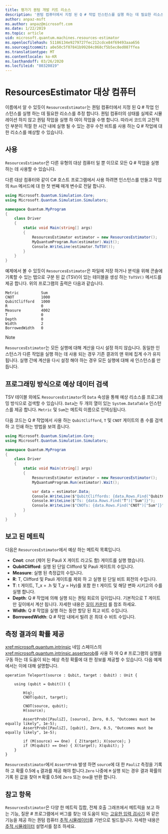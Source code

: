 ```yaml
---
title: 평가기 퀀텀 개발 키트 리소스
description: '퀀텀 컴퓨터에서 지정 된 Q # 작업 인스턴스를 실행 하는 데 필요한 리소스를 예측 하는 평가기 리소스에 대해 알아봅니다.'
author: anpaz-msft
ms.author: anpaz@microsoft.com
ms.date: 1/22/2019
ms.topic: article
uid: microsoft.quantum.machines.resources-estimator
ms.openlocfilehash: 51186134e9279727fec212cdce84f69493aaa656
ms.sourcegitcommit: a0e50c5f07841b99204c068cf5b5ec8ed087ffea
ms.translationtype: MT
ms.contentlocale: ko-KR
ms.lasthandoff: 03/26/2020
ms.locfileid: "80320819"
---
```

# <a name="the-resourcesestimator-target-machine"></a>ResourcesEstimator 대상 컴퓨터

이름에서 알 수 있듯이 `ResourcesEstimator`는 퀀텀 컴퓨터에서 지정 된 Q # 작업 인스턴스를 실행 하는 데 필요한 리소스를 추정 합니다.
퀀텀 컴퓨터의 상태를 실제로 시뮬레이션 하지 않고 퀀텀 작업을 실행 하 여이 작업을 수행 합니다. 따라서 코드의 고전적인 부분이 적절 한 시간 내에 실행 될 수 있는 경우 수천 비트를 사용 하는 Q # 작업에 대 한 리소스를 예상할 수 있습니다.

## <a name="usage"></a>사용

`ResourcesEstimator`은 다른 유형의 대상 컴퓨터 일 뿐 이므로 모든 Q # 작업을 실행 하는 데 사용할 수 있습니다. 

다른 대상 컴퓨터와 같이 C# 호스트 프로그램에서 사용 하려면 인스턴스를 만들고 작업의 `Run` 메서드에 대 한 첫 번째 매개 변수로 전달 합니다.

```csharp
using Microsoft.Quantum.Simulation.Core;
using Microsoft.Quantum.Simulation.Simulators;

namespace Quantum.MyProgram
{
    class Driver
    {
        static void Main(string[] args)
        {
            ResourcesEstimator estimator = new ResourcesEstimator();
            MyQuantumProgram.Run(estimator).Wait();
            Console.WriteLine(estimator.ToTSV());
        }
    }
}
```

예제에서 볼 수 있듯이 `ResourcesEstimator`은 파일에 저장 하거나 분석을 위해 콘솔에 기록할 수 있는 탭으로 구분 된 값 (TSV)이 있는 테이블을 생성 하는 `ToTSV()` 메서드를 제공 합니다. 위의 프로그램의 출력은 다음과 같습니다.

```Output
Metric          Sum
CNOT            1000
QubitClifford   1000
R               0
Measure         4002
T               0
Depth           0
Width           2
BorrowedWidth   0
```

> [!NOTE]
> `ResourcesEstimator`는 모든 실행에 대해 계산을 다시 설정 하지 않습니다. 동일한 인스턴스가 다른 작업을 실행 하는 데 사용 되는 경우 기존 결과의 맨 위에 집계 수가 유지 됩니다.
> 실행 간에 계산을 다시 설정 해야 하는 경우 모든 실행에 대해 새 인스턴스를 만듭니다.


## <a name="programmatically-retrieving-the-estimated-data"></a>프로그래밍 방식으로 예상 데이터 검색

TSV 테이블 외에도 `ResourcesEstimator`의 `Data` 속성을 통해 예상 리소스를 프로그래밍 방식으로 검색할 수 있습니다. `Data`는 두 개의 열이 있는 `System.DataTable` 인스턴스를 제공 합니다. `Metric` 및 `Sum`는 메트릭 이름으로 인덱싱됩니다.

다음 코드는 Q # 작업에서 사용 하는 `QubitClifford`, `T` 및 `CNOT` 게이트의 총 수를 검색 하 고 인쇄 하는 방법을 보여 줍니다.

```csharp
using Microsoft.Quantum.Simulation.Core;
using Microsoft.Quantum.Simulation.Simulators;

namespace Quantum.MyProgram
{
    class Driver
    {
        static void Main(string[] args)
        {
            ResourcesEstimator estimator = new ResourcesEstimator();
            MyQuantumProgram.Run(estimator).Wait();

            var data = estimator.Data;
            Console.WriteLine($"QubitCliffords: {data.Rows.Find("QubitClifford")["Sum"]}");
            Console.WriteLine($"Ts: {data.Rows.Find("T")["Sum"]}");
            Console.WriteLine($"CNOTs: {data.Rows.Find("CNOT")["Sum"]}");
        }
    }
}
```

## <a name="metrics-reported"></a>보고 된 메트릭

다음은 `ResourcesEstimator`에서 예상 하는 메트릭 목록입니다.

* __Cnot__: cnot (제어 된 Pauli X 게이트 라고도 함) 게이트를 실행 했습니다.
* __QubitClifford__: 실행 된 단일 Clifford 및 Pauli 게이트의 수입니다.
* __Measure__: 실행 된 측정값의 수입니다.
* __R__: T, Clifford 및 Pauli 게이트를 제외 하 고 실행 된 단일 비트 회전의 수입니다.
* __T__: t 게이트, T_x = .h 및 T_y = Hy)를 포함 한 t 게이트 및 해당 변화 시키고의 수를 실행 합니다.
* __Depth__: Q # 작업에 의해 실행 되는 퀀텀 회로의 깊이입니다. 기본적으로 T 게이트만 깊이에서 계산 됩니다. 자세한 내용은 [깊이 카운터](xref:microsoft.quantum.machines.qc-trace-simulator.depth-counter) 를 참조 하세요.
* __Width__: Q # 작업을 실행 하는 동안 할당 된 최고 비트 수입니다.
* __BorrowedWidth__: Q # 작업 내에서 빌려 온 최대 수 비트 수입니다.


## <a name="providing-the-probability-of-measurement-outcomes"></a>측정 결과의 확률 제공

<xref:microsoft.quantum.intrinsic> 네임 스페이스의 <xref:microsoft.quantum.intrinsic.assertprob>를 사용 하 여 Q # 프로그램의 실행을 구동 하는 데 도움이 되는 예상 측정 확률에 대 한 정보를 제공할 수 있습니다. 다음 예제에서는 이에 대해 설명합니다.

```qsharp
operation Teleport(source : Qubit, target : Qubit) : Unit {

    using (qubit = Qubit()) {

        H(q);
        CNOT(qubit, target);

        CNOT(source, qubit);
        H(source);

        AssertProb([PauliZ], [source], Zero, 0.5, "Outcomes must be equally likely", 1e-5);
        AssertProb([PauliZ], [qubit], Zero, 0.5, "Outcomes must be equally likely", 1e-5);

        if (M(source) == One)  { Z(target); X(source); }
        if (M(qubit) == One) { X(target); X(qubit); }
    }
}
```

`ResourcesEstimator`에서 `AssertProb` 발생 하면 `source`에 대 한 `PauliZ` 측정을 기록 하 고 확률 0.5에 `q` 결과를 제공 해야 합니다.`Zero` 나중에 `M` 실행 되는 경우 결과 확률의 기록 된 값을 찾아 `M` 확률 0.5에 `Zero` 또는 `One`을 반환 합니다.


## <a name="see-also"></a>참고 항목

`ResourcesEstimator`은 다양 한 메트릭 집합, 전체 호출 그래프에서 메트릭을 보고 하는 기능, 질문 # 프로그램에서 버그를 찾는 데 도움이 되는 [고유한 입력 검사기](xref:microsoft.quantum.machines.qc-trace-simulator.distinct-inputs) 와 같은 기능을 제공 하는 퀀텀 컴퓨터 [추적 시뮬레이터](xref:microsoft.quantum.machines.qc-trace-simulator.intro)를 기반으로 빌드됩니다. 자세한 내용은 [추적 시뮬레이터](xref:microsoft.quantum.machines.qc-trace-simulator.intro) 설명서를 참조 하세요.

